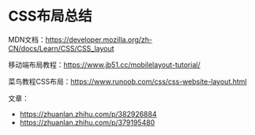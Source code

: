# CSS布局总结

MDN文档：<https://developer.mozilla.org/zh-CN/docs/Learn/CSS/CSS_layout>

移动端布局教程：<https://www.jb51.cc/mobilelayout-tutorial/>

菜鸟教程CSS布局：<https://www.runoob.com/css/css-website-layout.html>

文章：

- <https://zhuanlan.zhihu.com/p/382926884>
- <https://zhuanlan.zhihu.com/p/379195480>
